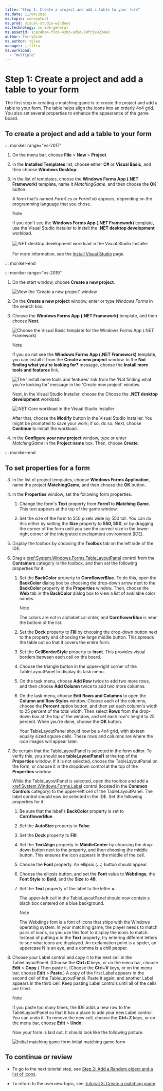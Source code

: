 ```yaml
---
title: "Step 1: Create a project and add a table to your form"
ms.date: 11/04/2016
ms.topic: conceptual
ms.prod: visual-studio-windows
ms.technology: vs-ide-general
ms.assetid: 1cac4ba4-f3cd-43bd-ad5d-50fc599234e8
author: TerryGLee
ms.author: tglee
manager: jillfra
ms.workload:
  - "multiple"
---
```

# Step 1: Create a project and add a table to your form

The first step in creating a matching game is to create the project and add a table to your form. The table helps align the icons into an orderly 4x4 grid. You also set several properties to enhance the appearance of the game board.

## To create a project and add a table to your form

::: moniker range="vs-2017"

1. On the menu bar, choose **File** > **New** > **Project**.

1. In the **Installed Templates** list, choose either **C#** or **Visual Basic**, and then choose **Windows Desktop**.

1. In the list of templates, choose the **Windows Forms App (.NET Framework)** template, name it *MatchingGame*, and then choose the **OK** button.

    A form that's named *Form1.cs* or *Form1.vb* appears, depending on the programming language that you chose.

   > [!NOTE]
   > If you don't see the **Windows Forms App (.NET Framework)** template, use the Visual Studio Installer to install the **.NET desktop development** workload.<br/><br/>![.NET desktop development workload in the Visual Studio Installer](../ide/media/dot-net-desktop-dev-workload.png)<br/><br/> For more information, see the [Install Visual Studio](../install/install-visual-studio.md) page.

::: moniker-end

::: moniker range="vs-2019"

1. On the start window, choose **Create a new project**.

   ![View the 'Create a new project' window](../get-started/media/vs-2019/create-new-project-dark-theme.png)

1. On the **Create a new project** window, enter or type *Windows Forms* in the search box.

1. Choose the **Windows Forms App (.NET Framework)** template, and then choose **Next**.

   ![Choose the Visual Basic template for the Windows Forms App (.NET Framework)](../get-started/visual-basic/media/vs-2019/vb-create-new-project-search-winforms-filtered.png)

   > [!NOTE]
   > If you do not see the **Windows Forms App (.NET Framework)** template, you can install it from the **Create a new project** window. In the **Not finding what you're looking for?** message, choose the **Install more tools and features** link.
   >
   > ![The 'Install more tools and features' link from the 'Not finding what you're looking for' message in the 'Create new project' window](../get-started/media/vs-2019/not-finding-what-looking-for.png)
   >
   > Next, in the Visual Studio Installer, choose the Choose the **.NET desktop development** workload.
   >
   > ![.NET Core workload in the Visual Studio Installer](../ide/media/install-dot-net-desktop-env.png)
   >
   > After that, choose the **Modify** button in the Visual Studio Installer. You might be prompted to save your work; if so, do so. Next, choose **Continue** to install the workload.

1. In the **Configure your new project** window, type or enter *MatchingGame* in the **Project name** box. Then, choose **Create**.

::: moniker-end

## To set properties for a form



3. In the list of project templates, choose **Windows Forms Application**, name the project **MatchingGame**, and then choose the **OK** button.

4. In the **Properties** window, set the following form properties.

   1. Change the form's **Text** property from **Form1** to **Matching Game**. This text appears at the top of the game window.

   2. Set the size of the form to 550 pixels wide by 550 tall. You can do this either by setting the **Size** property to **550, 550**, or by dragging the corner of the form until you see the correct size in the lower-right corner of the integrated development environment (IDE).

5. Display the toolbox by choosing the **Toolbox** tab on the left side of the IDE.

6. Drag a <xref:System.Windows.Forms.TableLayoutPanel> control from the **Containers** category in the toolbox, and then set the following properties for it.

   1. Set the **BackColor** property to **CornflowerBlue**. To do this, open the **BackColor** dialog box by choosing the drop-down arrow next to the **BackColor** property in the **Properties** window.  Then, choose the **Web** tab in the **BackColor** dialog box to view a list of available color names.

      > [!NOTE]
      > The colors are not in alphabetical order, and **CornflowerBlue** is near the bottom of the list.

   2. Set the **Dock** property to **Fill** by choosing the drop-down button next to the property and choosing the large middle button. This spreads the table out so that it covers the entire form.

   3. Set the **CellBorderStyle** property to **Inset**. This provides visual borders between each cell on the board.

   4. Choose the triangle button in the upper-right corner of the TableLayoutPanel to display its task menu.

   5. On the task menu, choose **Add Row** twice to add two more rows, and then choose **Add Column** twice to add two more columns.

   6. On the task menu, choose **Edit Rows and Columns** to open the **Column and Row Styles** window. Choose each of the columns, choose the **Percent** option button, and then set each column's width to 25 percent of the total width. Then select **Rows** from the drop-down box at the top of the window, and set each row's height to 25 percent. When you're done, choose the **OK** button.

      Your TableLayoutPanel should now be a 4x4 grid, with sixteen equally sized square cells. These rows and columns are where the icon images will appear later.

7. Be certain that the TableLayoutPanel is selected in the form editor. To verify this, you should see **tableLayoutPanel1** at the top of the **Properties** window. If it is not selected, choose the TableLayoutPanel on the form, or choose it in the dropdown control at the top of the **Properties** window.

    While the TableLayoutPanel is selected, open the toolbox and add a <xref:System.Windows.Forms.Label> control (located in the **Common Controls** category) to the upper-left cell of the TableLayoutPanel. The label control should now be selected in the IDE. Set the following properties for it.

   1. Be sure that the label's **BackColor** property is set to **CornflowerBlue**.

   2. Set the **AutoSize** property to **False**.

   3. Set the **Dock** property to **Fill**.

   4. Set the **TextAlign** property to **MiddleCenter** by choosing the drop-down button next to the property, and then choosing the middle button. This ensures the icon appears in the middle of the cell.

   5. Choose the **Font** property. An ellipsis (**...**) button should appear.

   6. Choose the ellipsis button, and set the **Font** value to **Webdings**, the **Font Style** to **Bold**, and the **Size** to **48**.

   7. Set the **Text** property of the label to the letter **c**.

        The upper-left cell in the TableLayoutPanel should now contain a black box centered on a blue background.

       > [!NOTE]
       > The Webdings font is a font of icons that ships with the Windows operating system. In your matching game, the player needs to match pairs of icons, so you use this font to display the icons to match. Instead of putting **c** in the **Text** property, try entering different letters to see what icons are displayed. An exclamation point is a spider, an uppercase N is an eye, and a comma is a chili pepper.

8. Choose your Label control and copy it to the next cell in the TableLayoutPanel. (Choose the **Ctrl**+**C** keys, or on the menu bar, choose **Edit** > **Copy**.) Then paste it. (Choose the **Ctrl**+**V** keys, or on the menu bar, choose **Edit** > **Paste**.) A copy of the first Label appears in the second cell of the TableLayoutPanel. Paste it again, and another Label appears in the third cell. Keep pasting Label controls until all of the cells are filled.

   > [!NOTE]
   > If you paste too many times, the IDE adds a new row to the TableLayoutPanel so that it has a place to add your new Label control. You can undo it. To remove the new cell, choose the **Ctrl**+**Z** keys, or on the menu bar, choose **Edit** > **Undo**.

    Now your form is laid out. It should look like the following picture.

    ![Initial matching game form](../ide/media/express_tut4step1.png)
   Initial matching game form

## To continue or review

- To go to the next tutorial step, see [Step 2: Add a Random object and a list of icons](../ide/step-2-add-a-random-object-and-a-list-of-icons.md).

- To return to the overview topic, see [Tutorial 3: Create a matching game](../ide/tutorial-3-create-a-matching-game.md).
